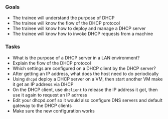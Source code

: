 
### Goals
- The trainee will understand the purpose of DHCP
- The trainee will know the flow of the DHCP protocol
- The trainee will know how to deploy and manage a DHCP server
- The trainee will know how to invoke DHCP requests from a machine

### Tasks

- What is the purpose of a DHCP server in a LAN environment?
- Explain the flow of the DHCP protocol
- Which settings are configured on a DHCP client by the DHCP server?
- After getting an IP address, what does the host need to do periodically
- Using `dhcpd` deploy a DHCP server on a VM, then start another VM make it get an IP address via DHCP
- On the DHCP client, use `dhclient` to release the IP address it got, then use it again to request an IP adrress
- Edit your dhcpd.conf so it would also configure DNS servers and default gateway to the DHCP clients
- Make sure the new configuration works
